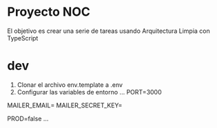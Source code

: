 # Proyecto NOC

El objetivo es crear una serie de tareas usando Arquitectura Limpia con TypeScript

# dev
1. Clonar el archivo env.template a .env
2. Configurar las variables de entorno
...
PORT=3000

MAILER_EMAIL=
MAILER_SECRET_KEY=

PROD=false
...
